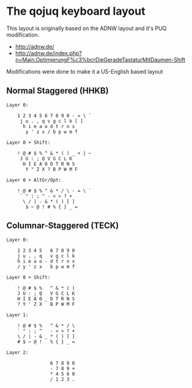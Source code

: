 # The qojuq keyboard layout

This layout is originally based on the ADNW layout and it's PUQ modification.
- http://adnw.de/
- http://adnw.de/index.php?n=Main.OptimierungF%c3%bcrDieGeradeTastaturMitDaumen-Shift

Modifications were done to make it a US-English based layout 

## Normal Staggered (HHKB)

    Layer 0:
    
        1 2 3 4 5 6 7 8 9 0 - = \ `
         j u . , q v g c l k [ ]
          h i e a o d t r n s
           y ' z x / b p w m f

    Layer 0 + Shift:
    
        ! @ # $ % ^ & * ( ) _ + | ~
         J U : ; Q V G C L K
          H I E A O D T R N S
           Y " Z X ? B P W M F

    Layer 0 + AltGr/Opt:
    
        ! @ # $ % ^ & * / \ - = \ `
         ` " : ; ^ - < > ? +
          \ / | - & * ( ) [ ]
           $ ~ @ ! # % { } _ =

## Columnar-Staggered (TECK)

    Layer 0:
    
        1 2 3 4 5   6 7 8 9 0
        j u . , q   v g c l k
        h i e a o - d t r n s
        / y ' z x   b p w m f

    Layer 0 + Shift:
    
        ! @ # $ %   ^ & * ( )
        J U : ; Q   V G C L K
        H I E A O _ D T R N S
        ? Y ' Z X   B P W M F

    Layer 1:
    
        ! @ # $ %   ^ & * / \
        ` " : ; ^   - < > ? +
        \ / | - & _ * ( ) [ ]
        # $ ~ @ !   % { } _ =

    Layer 2:
    
                    6 7 8 9 0
                    - 7 8 9 +
                    * 4 5 6 0
                    / 1 2 3 .
